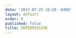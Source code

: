 ```yaml
---
date: '2017-07-25 16:28 -0400'
layout: default
order: 9
published: false
title: INTERMISSION
---
```

